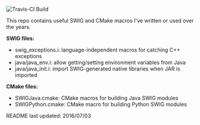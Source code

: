 ![Travis-CI Build](https://travis-ci.org/ncorgan/swig-files.svg)

This repo contains useful SWIG and CMake macros I've written or used
over the years.

**SWIG files:**
 * swig_exceptions.i: language-independent macros for catching C++ exceptions
 * java/java_env.i: allow getting/setting environment variables from Java
 * java/java_init.i: import SWIG-generated native libraries when JAR is imported

**CMake files:**
 * SWIGJava.cmake: CMake macros for building Java SWIG modules
 * SWIGPython.cmake: CMake macro for building Python SWIG modules

README last updated: 2016/07/03
